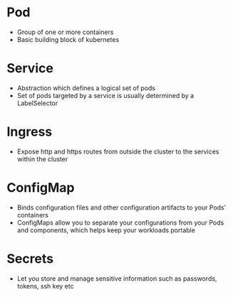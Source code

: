 # Pod

* Group of one or more containers
* Basic building block of kubernetes

# Service

* Abstraction which defines a logical set of pods
* Set of pods targeted by a service is usually determined by a LabelSelector

# Ingress

* Expose http and https routes from outside the cluster to the services within the cluster

# ConfigMap

* Binds configuration files and other configuration artifacts to your Pods' containers
* ConfigMaps allow you to separate your configurations from your Pods and components, which helps keep your workloads portable

# Secrets

* Let you store and manage sensitive information such as passwords, tokens, ssh key etc

